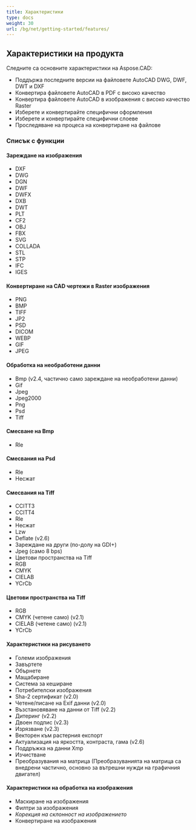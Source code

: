 ```yaml
---
title: Характеристики
type: docs
weight: 30
url: /bg/net/getting-started/features/
---
```


## **Характеристики на продукта**
Следните са основните характеристики на Aspose.CAD:

- Поддържа последните версии на файловете AutoCAD DWG, DWF, DWT и DXF
- Конвертира файловете AutoCAD в PDF с високо качество
- Конвертира файловете AutoCAD в изображения с високо качество Raster
- Изберете и конвертирайте специфични оформления
- Изберете и конвертирайте специфични слоеве
- Проследяване на процеса на конвертиране на файлове

### **Списък с функции**
#### **Зареждане на изображения**
- DXF
- DWG
- DGN
- DWF
- DWFX
- DXB
- DWT
- PLT
- CF2
- OBJ
- FBX
- SVG
- COLLADA
- STL
- STP
- IFC
- IGES

#### **Конвертиране на CAD чертежи в Raster изображения**
- PNG
- BMP
- TIFF
- JP2
- PSD
- DICOM
- WEBP
- GIF
- JPEG

#### **Обработка на необработени данни**
- Bmp (v2.4, частично само зареждане на необработени данни)
- Gif
- Jpeg
- Jpeg2000
- Png
- Psd
- Tiff

#### **Смесване на Bmp**
- Rle

#### **Смесвания на Psd**
- Rle
- Несжат

#### **Смесвания на Tiff**
- CCITT3
- CCITT4
- Rle
- Несжат
- Lzw
- Deflate (v2.6)
- Зареждане на други (по-долу на GDI+)
- Jpeg (само 8 bps)
- Цветови пространства на Tiff
- RGB
- CMYK
- CIELAB
- YCrCb

#### **Цветови пространства на Tiff**
- RGB
- CMYK (четене само) (v2.1)
- CIELAB (четене само) (v2.1)
- YCrCb

#### **Характеристики на рисуването**
- Големи изображения
- Завъртете
- Обърнете
- Мащабиране
- Система за кеширане
- Потребителски изображения
- Sha-2 сертификат (v2.0)
- Четене/писане на Exif данни (v2.0)
- Възстановяване на данни от Tiff (v2.2)
- Дитеринг (v2.2)
- Двоен подпис (v2.3)
- Изрязване (v2.3)
- Векторен към растерния експорт
- Актуализация на яркостта, контраста, гама (v2.6)
- Поддръжка на данни Xmp
- Изчистване
- Преобразувания на матрица (Преобразуванията на матрица са внедрени частично, основно за вътрешни нужди на графичния двигател)

#### **Характеристики на обработка на изображения**
- Маскиране на изображения
- Филтри за изображения
- *Корекция на склонност на изображението*
- Конвертиране на изображения
